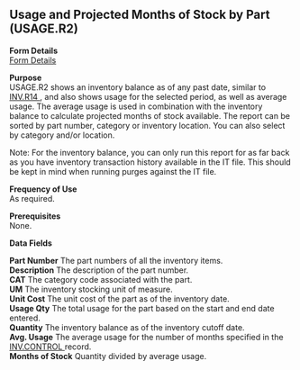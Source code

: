 ##  Usage and Projected Months of Stock by Part (USAGE.R2)

<PageHeader />

**Form Details**  
[ Form Details ](USAGE-R2-1/README.md)   

**Purpose**  
USAGE.R2 shows an inventory balance as of any past date, similar to [ INV.R14 ](../../../../rover/INV-OVERVIEW/INV-REPORT/INV-R14/README.md) , and also shows usage for the selected period, as well as average usage. The average usage is used in combination with the inventory balance to calculate projected months of stock available. The report can be sorted by part number, category or inventory location. You can also select by category and/or location.   
  
Note: For the inventory balance, you can only run this report for as far back
as you have inventory transaction history available in the IT file. This
should be kept in mind when running purges against the IT file.

**Frequency of Use**  
As required.

**Prerequisites**  
None.

**Data Fields**

**Part Number** The part numbers of all the inventory items.  
**Description** The description of the part number.  
**CAT** The category code associated with the part.  
**UM** The inventory stocking unit of measure.  
**Unit Cost** The unit cost of the part as of the inventory date.  
**Usage Qty** The total usage for the part based on the start and end date
entered.  
**Quantity** The inventory balance as of the inventory cutoff date.  
**Avg. Usage** The average usage for the number of months specified in the [ INV.CONTROL ](../../INV-ENTRY/INV-CONTROL/README.md) record.   
**Months of Stock** Quantity divided by average usage.  
  
<badge text= "Version 8.10.57" vertical="middle" />

<PageFooter />